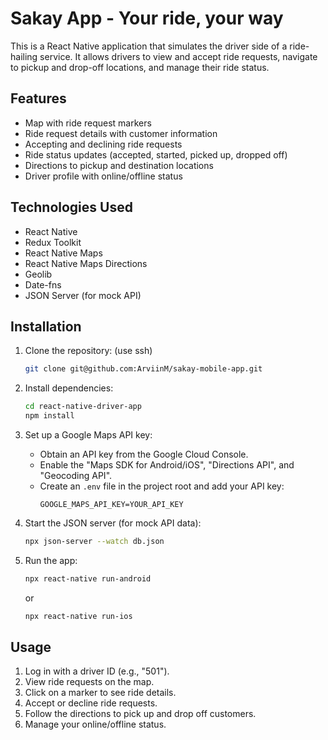 # Sakay App - Your ride, your way

This is a React Native application that simulates the driver side of a ride-hailing service. It allows drivers to view and accept ride requests, navigate to pickup and drop-off locations, and manage their ride status.

## Features

*   Map with ride request markers
*   Ride request details with customer information
*   Accepting and declining ride requests
*   Ride status updates (accepted, started, picked up, dropped off)
*   Directions to pickup and destination locations
*   Driver profile with online/offline status

## Technologies Used

*   React Native
*   Redux Toolkit
*   React Native Maps
*   React Native Maps Directions
*   Geolib
*   Date-fns
*   JSON Server (for mock API)

## Installation

1.  Clone the repository: (use ssh)
    ```bash
    git clone git@github.com:ArviinM/sakay-mobile-app.git
    ```

2.  Install dependencies:
    ```bash
    cd react-native-driver-app
    npm install
    ```

3.  Set up a Google Maps API key:
    *   Obtain an API key from the Google Cloud Console.
    *   Enable the "Maps SDK for Android/iOS", "Directions API", and "Geocoding API".
    *   Create an `.env` file in the project root and add your API key:
        ```
        GOOGLE_MAPS_API_KEY=YOUR_API_KEY
        ```

4.  Start the JSON server (for mock API data):
    ```bash
    npx json-server --watch db.json
    ```

5.  Run the app:
    ```bash
    npx react-native run-android
    ```
    or
    ```bash
    npx react-native run-ios
    ```

## Usage

1.  Log in with a driver ID (e.g., "501").
2.  View ride requests on the map.
3.  Click on a marker to see ride details.
4.  Accept or decline ride requests.
5.  Follow the directions to pick up and drop off customers.
6.  Manage your online/offline status.

